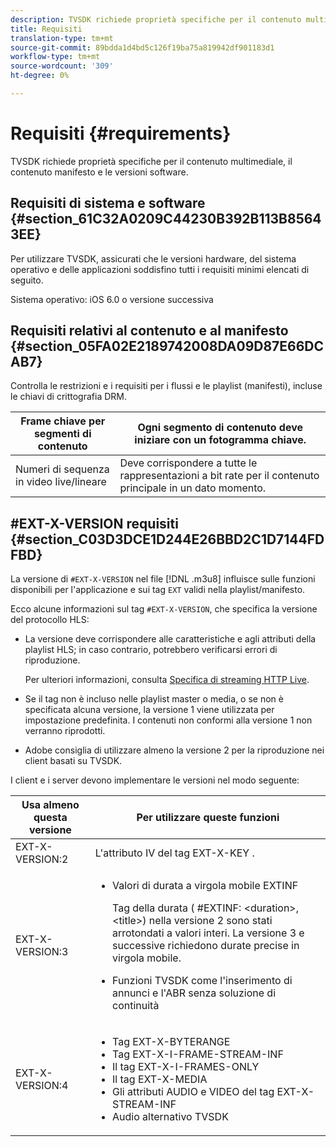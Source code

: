 ```yaml
---
description: TVSDK richiede proprietà specifiche per il contenuto multimediale, il contenuto manifesto e le versioni software.
title: Requisiti
translation-type: tm+mt
source-git-commit: 89bdda1d4bd5c126f19ba75a819942df901183d1
workflow-type: tm+mt
source-wordcount: '309'
ht-degree: 0%

---
```



# Requisiti {#requirements}

TVSDK richiede proprietà specifiche per il contenuto multimediale, il contenuto manifesto e le versioni software.

## Requisiti di sistema e software {#section_61C32A0209C44230B392B113B85643EE}

Per utilizzare TVSDK, assicurati che le versioni hardware, del sistema operativo e delle applicazioni soddisfino tutti i requisiti minimi elencati di seguito.

Sistema operativo: iOS 6.0 o versione successiva

## Requisiti relativi al contenuto e al manifesto {#section_05FA02E2189742008DA09D87E66DCAB7}

Controlla le restrizioni e i requisiti per i flussi e le playlist (manifesti), incluse le chiavi di crittografia DRM.

| Frame chiave per segmenti di contenuto | Ogni segmento di contenuto deve iniziare con un fotogramma chiave. |
|---|---|
| Numeri di sequenza in video live/lineare | Deve corrispondere a tutte le rappresentazioni a bit rate per il contenuto principale in un dato momento. |

## #EXT-X-VERSION requisiti {#section_C03D3DCE1D244E26BBD2C1D7144FDFBD}

La versione di `#EXT-X-VERSION` nel file [!DNL .m3u8] influisce sulle funzioni disponibili per l&#39;applicazione e sui tag `EXT` validi nella playlist/manifesto.

Ecco alcune informazioni sul tag `#EXT-X-VERSION`, che specifica la versione del protocollo HLS:

* La versione deve corrispondere alle caratteristiche e agli attributi della playlist HLS; in caso contrario, potrebbero verificarsi errori di riproduzione.

   Per ulteriori informazioni, consulta [Specifica di streaming HTTP Live](https://datatracker.ietf.org/doc/draft-pantos-http-live-streaming/?include_text=1).
* Se il tag non è incluso nelle playlist master o media, o se non è specificata alcuna versione, la versione 1 viene utilizzata per impostazione predefinita. I contenuti non conformi alla versione 1 non verranno riprodotti.
* Adobe consiglia di utilizzare almeno la versione 2 per la riproduzione nei client basati su TVSDK.

I client e i server devono implementare le versioni nel modo seguente:

<table id="table_62EB98EDD9DE49EC84CB1C7D59BC40E6"> 
 <thead> 
  <tr> 
   <th colname="1" class="entry"> Usa almeno questa versione </th> 
   <th colname="2" class="entry"> Per utilizzare queste funzioni </th> 
  </tr> 
 </thead>
 <tbody> 
  <tr> 
   <td colname="1"> <span class="codeph"> EXT-X-VERSION:2  </span> </td> 
   <td colname="2"> L'attributo IV del tag <span class="codeph"> EXT-X-KEY </span> . </td> 
  </tr> 
  <tr> 
   <td colname="1"> <span class="codeph"> EXT-X-VERSION:3  </span> </td> 
   <td colname="2"> 
    <ul id="ul_C9500D3F934848639C204BF248F139FF"> 
     <li id="li_535A7E3FABCB46FE872A7EA5DE2A1784">Valori di durata a virgola mobile <span class="codeph"> EXTINF </span> <p>Tag della durata ( <span class="codeph"> #EXTINF: </span>&lt;duration&gt;,&lt;title&gt;) nella versione 2 sono stati arrotondati a valori interi. La versione 3 e successive richiedono durate precise in virgola mobile. </p> </li> 
     <li id="li_8DF5E91F1D5D4E19894595E1FE0A5EDE"> Funzioni TVSDK come l'inserimento di annunci e l'ABR senza soluzione di continuità </li> 
    </ul> </td> 
  </tr> 
  <tr> 
   <td colname="1"> <p> <span class="codeph"> EXT-X-VERSION:4  </span> </p> </td> 
   <td colname="2"> <p> 
     <ul id="ul_99E24D013E3141308B5A57446A9B8033"> 
      <li id="li_F36E65ADD2CA451C82FF18DBD5667927">Tag <span class="codeph"> EXT-X-BYTERANGE </span> </li> 
      <li id="li_8C653168A7B84D11AC233E7548A8D2EF">Tag <span class="codeph"> EXT-X-I-FRAME-STREAM-INF </span> </li> 
      <li id="li_2922B34717CB4F6189068529CDBE6D10">Il tag <span class="codeph"> EXT-X-I-FRAMES-ONLY </span> </li> 
      <li id="li_D015D78E217641D7867EB509E9F9EEE2">Il tag <span class="codeph"> EXT-X-MEDIA </span> </li> 
      <li id="li_CA068EA381984F5497FE67617CA8BB34">Gli attributi <span class="codeph"> AUDIO </span> e <span class="codeph"> VIDEO </span> del tag <span class="codeph"> EXT-X-STREAM-INF </span> </li> 
      <li id="li_EE78CC7D194A4EB2897F9AE8E4B081B8"> Audio alternativo TVSDK </li> 
     </ul> </p> </td> 
  </tr> 
 </tbody> 
</table>
